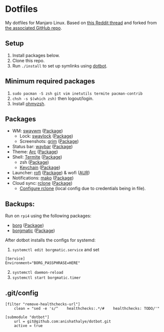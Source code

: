 # Dotfiles

My dotfiles for Manjaro Linux. Based on [this Reddit thread](https://www.reddit.com/r/unixporn/comments/ivcxcw/sway_plateau/) and forked from [the associated GitHub repo](https://github.com/snakedye/sway_config).

## Setup

1. Install packages below.
2. Clone this repo.
3. Run `./install` to set up symlinks using [dotbot](https://github.com/anishathalye/dotbot).

## Minimum required packages

1. `sudo pacman -S zsh git vim inetutils termite pacman-contrib`
2. `chsh -s $(which zsh)` then logout/login.
3. Install [ohmyzsh](https://ohmyz.sh/#install).

## Packages

* WM: [swaywm](https://swaywm.org/) ([Package](https://aur.archlinux.org/packages/sway-git/))
    * Lock: [swaylock](https://github.com/swaywm/swaylock) ([Package](https://www.archlinux.org/packages/community/x86_64/swaylock/))
    * Screenshots: [grim](https://github.com/emersion/grim) ([Package](https://www.archlinux.org/packages/community/x86_64/grim/))
* Status bar: [waybar](https://github.com/Alexays/Waybar/) ([Package](https://aur.archlinux.org/packages/waybar-git/))
* Theme: [Arc](https://github.com/jnsh/arc-theme) ([Package](https://www.archlinux.org/packages/community/any/arc-gtk-theme/))
* Shell: [Termite](https://github.com/thestinger/termite/) ([Package](https://www.archlinux.org/packages/community/x86_64/termite/))
    * zsh ([Package](https://www.archlinux.org/packages/extra/x86_64/zsh/))
    * [Keychain](https://www.funtoo.org/Keychain) ([Package](https://www.archlinux.org/packages/extra/any/keychain/))
* Launcher: [rofi](https://github.com/davatorium/rofi) ([Package](https://www.archlinux.org/packages/community/x86_64/rofi/)) & wofi ([AUR](https://www.archlinux.org/packages/community/x86_64/wofi/))
* Notifications: [mako](https://wayland.emersion.fr/mako/) ([Package](https://www.archlinux.org/packages/community/x86_64/mako/))
* Cloud sync: [rclone](https://rclone.org) ([Package](https://www.archlinux.org/packages/community/x86_64/rclone/))
    * [Configure rclone](https://rclone.org/onedrive/) (local config due to credentials being in file).

## Backups:

Run on `rpi4` using the following packages:

* [borg](https://www.borgbackup.org/) ([Package](https://www.archlinux.org/packages/community/x86_64/borg/))
* [borgmatic](https://torsion.org/borgmatic/) ([Package](https://www.archlinux.org/packages/community/any/borgmatic/))

After dotbot installs the configs for systemd:

1. `systemctl edit borgmatic.service` and set 
```
[Service]
Environment="BORG_PASSPHRASE=HERE"
```
2. `systemctl daemon-reload`
3. `systemctl start borgmatic.timer`

## .git/config

```
[filter "remove-healthchecks-url"]
    clean = "sed -e 's/^    healthchecks:.*/#    healthchecks: TODO/'"

[submodule "dotbot"]
    url = git@github.com:anishathalye/dotbot.git
    active = true
```

